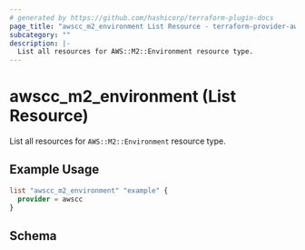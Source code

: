 ```yaml
---
# generated by https://github.com/hashicorp/terraform-plugin-docs
page_title: "awscc_m2_environment List Resource - terraform-provider-awscc"
subcategory: ""
description: |-
  List all resources for AWS::M2::Environment resource type.
---
```


# awscc_m2_environment (List Resource)

List all resources for `AWS::M2::Environment` resource type.

## Example Usage

```terraform
list "awscc_m2_environment" "example" {
  provider = awscc
}
```

<!-- schema generated by tfplugindocs -->
## Schema
